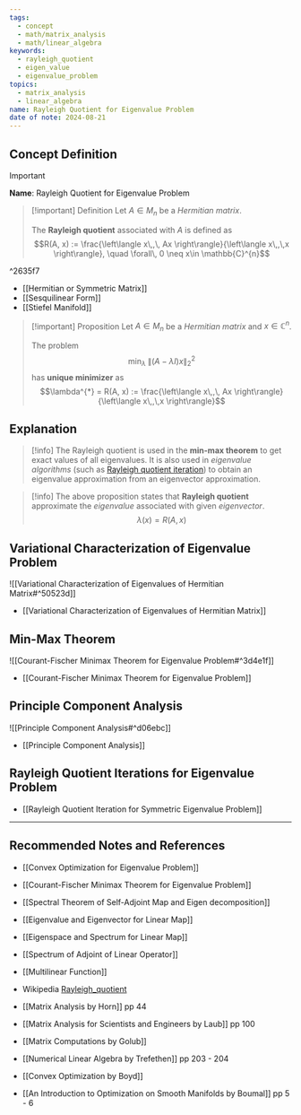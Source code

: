 ```yaml
---
tags:
  - concept
  - math/matrix_analysis
  - math/linear_algebra
keywords:
  - rayleigh_quotient
  - eigen_value
  - eigenvalue_problem
topics:
  - matrix_analysis
  - linear_algebra
name: Rayleigh Quotient for Eigenvalue Problem
date of note: 2024-08-21
---
```


## Concept Definition

>[!important]
>**Name**: Rayleigh Quotient for Eigenvalue Problem

>[!important] Definition
>Let $A\in M_{n}$ be a *Hermitian matrix*. 
>
>The **Rayleigh quotient** associated with $A$ is defined as
>$$R(A, x) := \frac{\left\langle  x\,,\, Ax   \right\rangle}{\left\langle  x\,,\,x    \right\rangle}, \quad \forall\,  0 \neq x\in \mathbb{C}^{n}$$

^2635f7

- [[Hermitian or Symmetric Matrix]]
- [[Sesquilinear Form]]
- [[Stiefel Manifold]]

>[!important] Proposition
>Let $A\in M_{n}$ be a *Hermitian matrix* and $x\in \mathbb{C}^{n}$. 
>
>The problem $$\min_{\lambda}\;\lVert (A - \lambda I)x  \rVert_{2}^2$$ has **unique minimizer** as $$\lambda^{*} = R(A, x) := \frac{\left\langle  x\,,\, Ax   \right\rangle}{\left\langle  x\,,\,x    \right\rangle}$$


## Explanation

>[!info]
>The Rayleigh quotient is used in the **min-max theorem** to get exact values of all eigenvalues. It is also used in *eigenvalue algorithms* (such as [Rayleigh quotient iteration](https://en.wikipedia.org/wiki/Rayleigh_quotient_iteration "Rayleigh quotient iteration")) to obtain an eigenvalue approximation from an eigenvector approximation.

>[!info]
>The above proposition states that **Rayleigh quotient** approximate the *eigenvalue* associated with given *eigenvector*.
>$$
>\lambda(x) = R(A,x)
>$$


## Variational Characterization of Eigenvalue Problem

![[Variational Characterization of Eigenvalues of Hermitian Matrix#^50523d]]

- [[Variational Characterization of Eigenvalues of Hermitian Matrix]]

##  Min-Max Theorem

![[Courant-Fischer Minimax Theorem for Eigenvalue Problem#^3d4e1f]]

- [[Courant-Fischer Minimax Theorem for Eigenvalue Problem]]

## Principle Component Analysis

![[Principle Component Analysis#^d06ebc]]

- [[Principle Component Analysis]]

## Rayleigh Quotient Iterations for Eigenvalue Problem

- [[Rayleigh Quotient Iteration for Symmetric Eigenvalue Problem]]




-----------
##  Recommended Notes and References

- [[Convex Optimization for Eigenvalue Problem]]


- [[Courant-Fischer Minimax Theorem for Eigenvalue Problem]]
- [[Spectral Theorem of Self-Adjoint Map and Eigen decomposition]]
- [[Eigenvalue and Eigenvector for Linear Map]]
- [[Eigenspace and Spectrum for Linear Map]]
- [[Spectrum of Adjoint of Linear Operator]]
- [[Multilinear Function]]


- Wikipedia [Rayleigh_quotient](https://en.wikipedia.org/wiki/Rayleigh_quotient)
- [[Matrix Analysis by Horn]] pp 44
- [[Matrix Analysis for Scientists and Engineers by Laub]] pp 100
- [[Matrix Computations by Golub]]
- [[Numerical Linear Algebra by Trefethen]] pp 203 - 204
- [[Convex Optimization by Boyd]]
- [[An Introduction to Optimization on Smooth Manifolds by Boumal]] pp 5 - 6